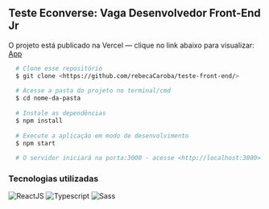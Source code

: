 ## Teste Econverse: Vaga Desenvolvedor Front-End Jr

O projeto está publicado na Vercel — clique no link abaixo para visualizar:
<a href='https://rebecacaroba-teste-front-end.vercel.app/'> App </a>

```bash
  # Clone esse repositório
  $ git clone <https://github.com/rebecaCaroba/teste-front-end/>
  
  # Acesse a pasta do projeto no terminal/cmd
  $ cd nome-da-pasta
  
  # Instale as dependências
  $ npm install
  
  # Execute a aplicação em modo de desenvolvimento
  $ npm start
  
  # O servidor iniciará na porta:3000 - acesse <http://localhost:3000>
```

### Tecnologias utilizadas

<div>

<img src="https://img.shields.io/badge/React-20232A?style=for-the-badge&logo=react&logoColor=61DAFB" alt="ReactJS" />
<img src="https://img.shields.io/badge/TypeScript-007ACC?style=for-the-badge&logo=typescript&logoColor=white" alt="Typescript" />
<img src="https://img.shields.io/badge/Sass-CC6699?style=for-the-badge&logo=sass&logoColor=white" alt="Sass" />

</div>
